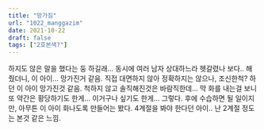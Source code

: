 ```yaml
---
title: "망가짐"
url: "1022_manggazim"
date: 2021-10-22
draft: false
tags: ["2호본색?"]
---
```

하지도 않은 말을 했다는 둥 하길래... 동시에 여러 남자 상대하느라 헷갈렸나 보다.. 해줬더니, 이 아이... 망가진거 같음. 직접 대면하지 않아 정확하지는 않으나, 조신한척? 하던 이 아이 망가진것 같음. 척하지 않고 솔직해진것은 바람직한데... 막 화를 내는걸 보니 또 약간은 황당하기도 한게... 이거구나 싶기도 한게... 그렇다. 후에 수습하면 될 일이지만, 아무튼 이 아이 화나도록 만들어는 봤다. 4계절을 봐야 한다던 아이.. 난 2계절 정도는 본것 같은 느낌.
